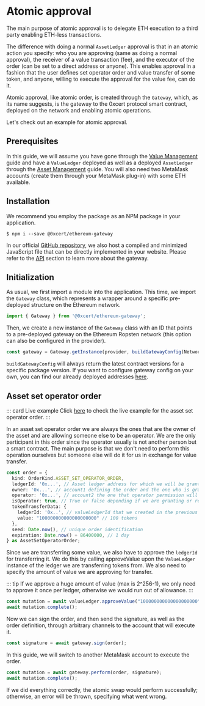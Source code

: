# Atomic approval

The main purpose of atomic approval is to delegate ETH execution to a third party enabling ETH-less transactions.

The difference with doing a normal `AssetLedger` approval is that in an atomic action you specify: who you are approving (same as doing a normal approval), the receiver of a value transaction (fee), and the executor of the order (can be set to a direct address or anyone). This enables approval in a fashion that the user defines set operator order and value transfer of some token, and anyone, willing to execute the approval for the value fee, can do it.

Atomic approval, like atomic order, is created through the `Gateway`, which, as its name suggests, is the gateway to the 0xcert protocol smart contract, deployed on the network and enabling atomic operations.

Let's check out an example for atomic approval.

## Prerequisites

In this guide, we will assume you have gone through the [Value Management](/framework/v2/api/value-management.html) guide and have a `ValueLedger` deployed as well as a deployed `AssetLedger` through the [Asset Management](/framework/v2/api/asset-management.html) guide. You will also need two MetaMask accounts (create them through your MetaMask plug-in) with some ETH available.

## Installation

We recommend you employ the package as an NPM package in your application.

```ell
$ npm i --save @0xcert/ethereum-gateway
```

In our official [GitHub repository](https://github.com/0xcert/framework), we also host a compiled and minimized JavaScript file that can be directly implemented in your website. Please refer to the [API](/api/core.html) section to learn more about the gateway.

## Initialization

As usual, we first import a module into the application. This time, we import the `Gateway` class, which represents a wrapper around a specific pre-deployed structure on the Ethereum network.

```ts
import { Gateway } from '@0xcert/ethereum-gateway';
```

Then, we create a new instance of the `Gateway` class with an ID that points to a pre-deployed gateway on the Ethereum Ropsten network (this option can also be configured in the provider).

```ts
const gateway = Gateway.getInstance(provider, buildGatewayConfig(NetworkKind.ROPSTEN));
```

`buildGatewayConfig` will always return the latest contract versions for a specific package version. If you want to configure gateway config on your own, you can find our already deployed addresses [here](/framework/v2/api/ethereum-connectors.html#public-addresses).

## Asset set operator order

::: card Live example
Click [here](https://codesandbox.io/s/github/0xcert/example-asset-set-operator-order?module=%2FREADME.md) to check the live example for the asset set operator order.
:::

In an asset set operator order we are always the ones that are the owner of the asset and are allowing someone else to be an operator. We are the only participant in this order since the operator usually is not another person but a smart contract. The main purpose is that we don't need to perform this operation ourselves but someone else will do it for us in exchange for value transfer.

```ts
const order = {
  kind: OrderKind.ASSET_SET_OPERATOR_ORDER,
  ledgerId: '0x...', // Asset ledger address for which we will be granting approval.
  owner: '0x...', // account1 defining the order and the one who is granting permission.
  operator: '0x...', // account2 the one that operator permission will be granted to.
  isOperator: true, // True or false depending if we are granting or revoking operator permission.
  tokenTransferData: {
    ledgerId: '0x..', // valueLedgerId that we created in the previous guide
    value: "100000000000000000000" // 100 tokens
  },
  seed: Date.now(), // unique order identification
  expiration: Date.now() + 86400000, // 1 day
} as AssetSetOperatorOrder;
```

Since we are transferring some value, we also have to approve the `ledgerId` for transferring it. We do this by calling approveValue upon the `ValueLedger` instance of the ledger we are transferring tokens from. We also need to specify the amount of value we are approving for transfer.

::: tip
If we approve a huge amount of value (max is 2^256-1), we only need to approve it once per ledger, otherwise we would run out of allowance.
:::

```ts
const mutation = await valueLedger.approveValue("100000000000000000000", order.ledgerId);
await mutation.complete();
```

Now we can sign the order, and then send the signature, as well as the order definition, through arbitrary channels to the account that will execute it.

```ts
const signature = await gateway.sign(order); 
```

In this guide, we will switch to another MetaMask account to execute the order.

```ts
const mutation = await gateway.perform(order, signature);
await mutation.complete();
```

If we did everything correctly, the atomic swap would perform successfully; otherwise, an error will be thrown, specifying what went wrong.
